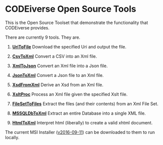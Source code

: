 
# CODEiverse Open Source Tools

This is the Open Source Toolset that demonstrate the functionality
that CODEiverse provides.

There are currently 9 tools.  They are.          


  1. **<a href="/CODEiverse/Open-Source-Tools/blob/master/Docs/CommandLineTools/CLBCUriToFile.md">UriToFile</a>**
      Download the specified Uri and output the file.

  2. **<a href="/CODEiverse/Open-Source-Tools/blob/master/Docs/CommandLineTools/CLBCCsvToXml.md">CsvToXml</a>**
      Convert a CSV into an Xml file.

  3. **<a href="/CODEiverse/Open-Source-Tools/blob/master/Docs/CommandLineTools/CLBCXmlToJson.md">XmlToJson</a>**
      Convert an Xml file into a Json file.

  4. **<a href="/CODEiverse/Open-Source-Tools/blob/master/Docs/CommandLineTools/CLBCJsonToXml.md">JsonToXml</a>**
      Convert a Json file to an Xml file.

  5. **<a href="/CODEiverse/Open-Source-Tools/blob/master/Docs/CommandLineTools/CLBCXsdFromXml.md">XsdFromXml</a>**
      Derive an Xsd from an Xml file.

  6. **<a href="/CODEiverse/Open-Source-Tools/blob/master/Docs/CommandLineTools/CLBCXsltProc.md">XsltProc</a>**
      Process an Xml file given the specified Xslt file.

  7. **<a href="/CODEiverse/Open-Source-Tools/blob/master/Docs/CommandLineTools/CLBCFileSetToFiles.md">FileSetToFiles</a>**
      Extract the files (and their contents) from an Xml File Set.

  8. **<a href="/CODEiverse/Open-Source-Tools/blob/master/Docs/CommandLineTools/CLBCMSSQLDbToXml.md">MSSQLDbToXml</a>**
      Extract an entire Database into a single XML file.

  9. **<a href="/CODEiverse/Open-Source-Tools/blob/master/Docs/CommandLineTools/CLBCHtmlToXml.md">HtmlToXml</a>**
      Interpret html (liberally) to create a valid xhtml document.


The current MSI Installer ([v2016-09-11](https://github.com/CODEiverse/Open-Source-Tools/raw/master/Setup/Debug/CODEiverse_OST_20160911.msi)) can be downloaded to 
them to run locally.

          